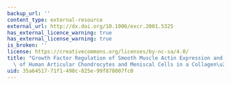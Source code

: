 ```yaml
---
backup_url: ''
content_type: external-resource
external_url: http://dx.doi.org/10.1006/excr.2001.5325
has_external_licence_warning: true
has_external_license_warning: true
is_broken: ''
license: https://creativecommons.org/licenses/by-nc-sa/4.0/
title: "Growth Factor Regulation of Smooth Muscle Actin Expression and Contraction\
  \ of Human Articular Chondrocytes and Meniscal Cells in a Collagen\u2013GAG Matrix"
uid: 35a64517-71f1-490c-825e-99f878007fc0
---
```

